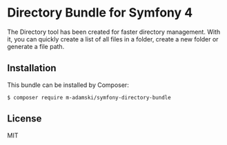 # Directory Bundle for Symfony 4

The Directory tool has been created for faster directory management. With it, you can quickly create a list of all files in a folder, create a new folder or generate a file path.

## Installation

This bundle can be installed by Composer:

```
$ composer require m-adamski/symfony-directory-bundle
```

## License

MIT
